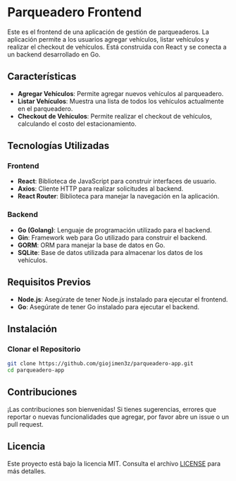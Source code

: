 # Parqueadero Frontend

Este es el frontend de una aplicación de gestión de parqueaderos. La aplicación permite a los usuarios agregar vehículos, listar vehículos y realizar el checkout de vehículos. Está construida con React y se conecta a un backend desarrollado en Go.

## Características

- **Agregar Vehículos**: Permite agregar nuevos vehículos al parqueadero.
- **Listar Vehículos**: Muestra una lista de todos los vehículos actualmente en el parqueadero.
- **Checkout de Vehículos**: Permite realizar el checkout de vehículos, calculando el costo del estacionamiento.

## Tecnologías Utilizadas

### Frontend

- **React**: Biblioteca de JavaScript para construir interfaces de usuario.
- **Axios**: Cliente HTTP para realizar solicitudes al backend.
- **React Router**: Biblioteca para manejar la navegación en la aplicación.

### Backend

- **Go (Golang)**: Lenguaje de programación utilizado para el backend.
- **Gin**: Framework web para Go utilizado para construir el backend.
- **GORM**: ORM para manejar la base de datos en Go.
- **SQLite**: Base de datos utilizada para almacenar los datos de los vehículos.

## Requisitos Previos

- **Node.js**: Asegúrate de tener Node.js instalado para ejecutar el frontend.
- **Go**: Asegúrate de tener Go instalado para ejecutar el backend.

## Instalación

### Clonar el Repositorio

```bash
git clone https://github.com/giojimen3z/parqueadero-app.git
cd parqueadero-app
```

## Contribuciones

¡Las contribuciones son bienvenidas! Si tienes sugerencias, errores que reportar o nuevas funcionalidades que agregar, por favor abre un issue o un pull request.

## Licencia

Este proyecto está bajo la licencia MIT. Consulta el archivo [LICENSE](LICENSE) para más detalles.

